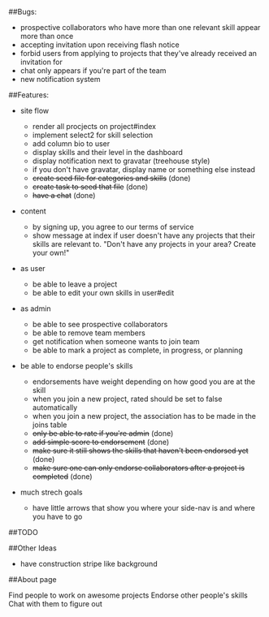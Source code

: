 ##Bugs:

- prospective collaborators who have more than one relevant skill appear more than once
- accepting invitation upon receiving flash notice
- forbid users from applying to projects that they've already received an invitation for
- chat only appears if you're part of the team
- new notification system

##Features:

- site flow
  - render all procjects on project#index
  - implement select2 for skill selection
  - add column bio to user
  - display skills and their level in the dashboard
  - display notification next to gravatar (treehouse style)
  - if you don't have gravatar, display name or something else instead
  - ~~create seed file for categories and skills~~ (done)
  - ~~create task to seed that file~~ (done)
  - ~~have a chat~~ (done)

- content
  - by signing up, you agree to our terms of service
  - show message at index if user doesn't have any projects that their skills are relevant to. "Don't have any projects in your area? Create your own!"

- as user
  - be able to leave a project
  - be able to edit your own skills in user#edit

- as admin
  - be able to see prospective collaborators
  - be able to remove team members
  - get notification when someone wants to join team
  - be able to mark a project as complete, in progress, or planning

- be able to endorse people's skills
  - endorsements have weight depending on how good you are at the skill
  - when you join a new project, rated should be set to false automatically
  - when you join a new project, the association has to be made in the joins table
  - ~~only be able to rate if you're admin~~ (done)
  - ~~add simple score to endorsement~~ (done)
  - ~~make sure it still shows the skills that haven't been endorsed yet~~ (done) 
  - ~~make sure one can only endorse collaborators after a project is completed~~ (done)

- much strech goals
  - have little arrows that show you where your side-nav is and where you have to go



##TODO


##Other Ideas

- have construction stripe like background 

##About page

Find people to work on awesome projects
Endorse other people's skills 
Chat with them to figure out 

